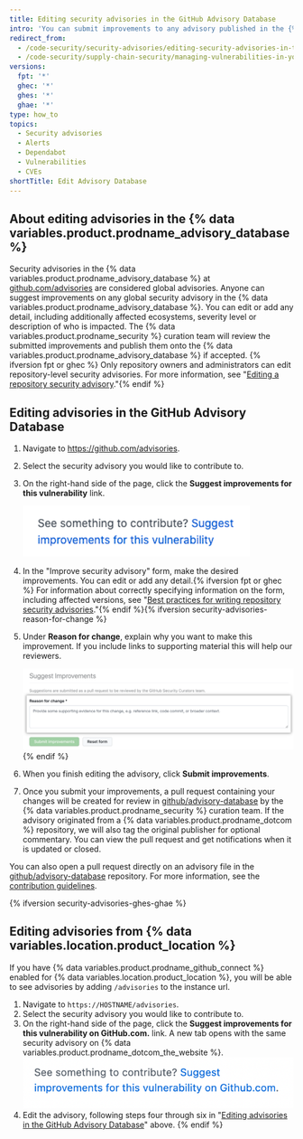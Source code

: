 ```yaml
---
title: Editing security advisories in the GitHub Advisory Database
intro: 'You can submit improvements to any advisory published in the {% data variables.product.prodname_advisory_database %}.'
redirect_from:
  - /code-security/security-advisories/editing-security-advisories-in-the-github-advisory-database
  - /code-security/supply-chain-security/managing-vulnerabilities-in-your-projects-dependencies/editing-security-advisories-in-the-github-advisory-database
versions:
  fpt: '*'
  ghec: '*'
  ghes: '*'
  ghae: '*'
type: how_to
topics:
  - Security advisories
  - Alerts
  - Dependabot
  - Vulnerabilities
  - CVEs
shortTitle: Edit Advisory Database
---
```


## About editing advisories in the {% data variables.product.prodname_advisory_database %}
Security advisories in the {% data variables.product.prodname_advisory_database %} at [github.com/advisories](https://github.com/advisories) are considered global advisories. Anyone can suggest improvements on any global security advisory in the {% data variables.product.prodname_advisory_database %}. You can edit or add any detail, including additionally affected ecosystems, severity level or description of who is impacted. The {% data variables.product.prodname_security %} curation team will review the submitted improvements and publish them onto the {% data variables.product.prodname_advisory_database %} if accepted.
{% ifversion fpt or ghec %}
Only repository owners and administrators can edit repository-level security advisories. For more information, see "[Editing a repository security advisory](/code-security/security-advisories/editing-a-security-advisory)."{% endif %}

## Editing advisories in the GitHub Advisory Database

1. Navigate to https://github.com/advisories.
1. Select the security advisory you would like to contribute to.
1. On the right-hand side of the page, click the **Suggest improvements for this vulnerability** link.
   
   ![Screenshot of the suggest improvements link](/assets/images/help/security/suggest-improvements-to-advisory.png)

1. In the "Improve security advisory" form, make the desired improvements. You can edit or add any detail.{% ifversion fpt or ghec %} For information about correctly specifying information on the form, including affected versions, see "[Best practices for writing repository security advisories](/code-security/repository-security-advisories/best-practices-for-writing-repository-security-advisories)."{% endif %}{% ifversion security-advisories-reason-for-change %}
1. Under **Reason for change**, explain why you want to make this improvement. If you include links to supporting material this will help our reviewers.
   
   ![Screenshot of the reason for change field](/assets/images/help/security/security-advisories-suggest-improvement-reason.png){% endif %}

1. When you finish editing the advisory, click **Submit improvements**.
1. Once you submit your improvements, a pull request containing your changes will be created for review in [github/advisory-database](https://github.com/github/advisory-database) by the {% data variables.product.prodname_security %} curation team. If the advisory originated from a {% data variables.product.prodname_dotcom %} repository, we will also tag the original publisher for optional commentary. You can view the pull request and get notifications when it is updated or closed.

You can also open a pull request directly on an advisory file in the [github/advisory-database](https://github.com/github/advisory-database) repository. For more information, see the [contribution guidelines](https://github.com/github/advisory-database/blob/main/CONTRIBUTING.md). 

{% ifversion security-advisories-ghes-ghae %}
## Editing advisories from {% data variables.location.product_location %}

If you have {% data variables.product.prodname_github_connect %} enabled for {% data variables.location.product_location %}, you will be able to see advisories by adding `/advisories` to the instance url. 

1. Navigate to `https://HOSTNAME/advisories`.
2. Select the security advisory you would like to contribute to.
3. On the right-hand side of the page, click the **Suggest improvements for this vulnerability on GitHub.com.** link. A new tab opens with the same security advisory on {% data variables.product.prodname_dotcom_the_website %}.
![Suggest improvements link](/assets/images/help/security/suggest-improvements-to-advisory-on-github-com.png)
4. Edit the advisory, following steps four through six in "[Editing advisories in the GitHub Advisory Database](#editing-advisories-in-the-github-advisory-database)" above.
{% endif %}
